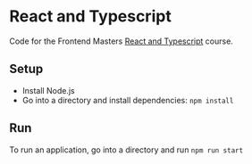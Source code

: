 # React and Typescript

Code for the Frontend Masters [React and Typescript](https://frontendmasters.com/courses/react-typescript-v2/) course.

## Setup

- Install Node.js
- Go into a directory and install dependencies: `npm install`

## Run

To run an application, go into a directory and run `npm run start`
